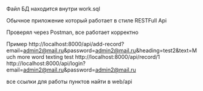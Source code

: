 Файл БД находится внутри work.sql

Обычное приложение который работает в стиле RESTFull Api

Проверял через Postman, все работает корректно

Пример
http://localhost:8000/api/add-record?email=admin2@mail.ru&password=admin2@mail.ru&heading=test2&text=Much more  word texting test
http://localhost:8000/api/record/1
http://localhost:8000/api/login?email=admin2@mail.ru&password=admin2@mail.ru

все ссылки для работы пунктов найти в web/api
